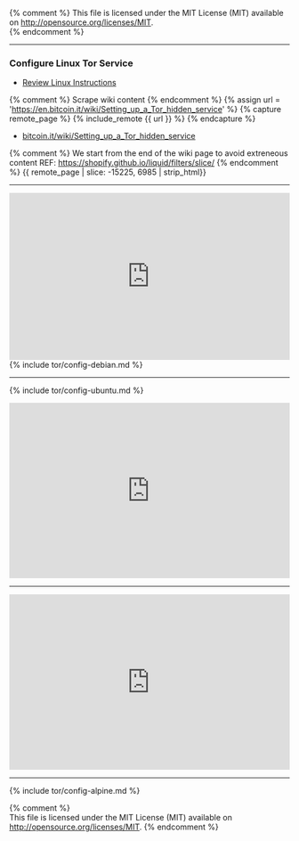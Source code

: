 {% comment %}
This file is licensed under the MIT License (MIT) available on
http://opensource.org/licenses/MIT.		
{% endcomment %}

---

### Configure Linux Tor Service

* [Review Linux Instructions](https://bitcoin.org/en/full-node#linux-instructions)

{% comment %}
Scrape wiki content
{% endcomment %}
{% assign url = 'https://en.bitcoin.it/wiki/Setting_up_a_Tor_hidden_service' %}
{% capture remote_page %}
{% include_remote {{ url }} %}
{% endcapture %}

- [bitcoin.it/wiki/Setting_up_a_Tor_hidden_service](https://en.bitcoin.it/wiki/Setting_up_a_Tor_hidden_service)

{% comment %}
We start from the end of the wiki page to avoid extreneous content
REF: https://shopify.github.io/liquid/filters/slice/
{% endcomment %}
{{ remote_page | slice: -15225, 6985 | strip_html}}
<hr>
<center>
<iframe width="100%" height="300em" src="https://www.youtube.com/embed/ak_u5d0onJs" frameborder="0" allow="accelerometer; autoplay; clipboard-write; encrypted-media; gyroscope; picture-in-picture" allowfullscreen></iframe>
</center>
{% include tor/config-debian.md %}

---

{% include tor/config-ubuntu.md %}	
<center>
<iframe width="100%" height="315" src="https://www.youtube.com/embed/lmMVoBgIzNc" frameborder="0" allow="accelerometer; autoplay; clipboard-write; encrypted-media; gyroscope; picture-in-picture" allowfullscreen></iframe>
</center>

---

<center>
<iframe width="100%" height="315" src="https://www.youtube.com/embed/n2IUYL7hCOI" frameborder="0" allow="accelerometer; autoplay; clipboard-write; encrypted-media; gyroscope; picture-in-picture" allowfullscreen></iframe>
</center>

---

{% include tor/config-alpine.md %}	

{% comment %}		
This file is licensed under the MIT License (MIT) available on
http://opensource.org/licenses/MIT.
{% endcomment %}

